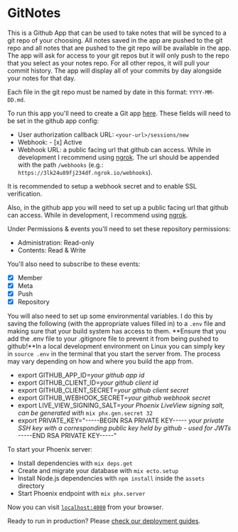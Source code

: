 # GitNotes

This is a Github App that can be used to take notes that will be synced to a git repo of your choosing. All notes saved in the app are pushed to the git repo and all notes that are pushed to the git repo will be available in the app. The app will ask for access to your git repos but it will only push to the repo that you select as your notes repo. For all other repos, it will pull your commit history. The app will display all of your commits by day alongside your notes for that day.

Each file in the git repo must be named by date in this format: `YYYY-MM-DD.md`.

To run this app you'll need to create a Git app [here](https://github.com/settings/apps). These fields will need to be set in the github app config:

- User authorization callback URL: `<your-url>/sessions/new`
- Webhook: - [x] Active
- Webhook URL: a public facing url that github can access. While in development I recommend using [ngrok](). The url should be appended with the path `/webhooks` (e.g.: `https://3lk24u89fj234df.ngrok.io/webhooks`).

It is recommended to setup a webhook secret and to enable SSL verification. 

Also, in the github app you will need to set up a public facing url that github can access. While in development, I recommend using [ngrok](https://ngrok.com/).

Under Permissions & events you'll need to set these repository permissions:
- Administration: Read-only
- Contents: Read & Write

You'll also need to subscribe to these events:
- [x] Member
- [x] Meta
- [x] Push
- [x] Repository

You will also need to set up some environmental variables. I do this by saving the following (with the appropriate values filled in) to a `.env` file and making sure that your build system has access to them. **Ensure that you add the .env file to your .gitignore file to prevent it from being pushed to github!**In a local development environment on Linux you can simply key in `source .env` in the terminal that you start the server from. The process may vary depending on how and where you build the app from.

- export GITHUB_APP_ID=*your github app id*
- export GITHUB_CLIENT_ID=*your github client id*
- export GITHUB_CLIENT_SECRET=*your github client secret*
- export GITHUB_WEBHOOK_SECRET=*your github webhook secret*
- export LIVE_VIEW_SIGNING_SALT=*your Phoenix LiveView signing salt, can be generated with* `mix phx.gen.secret 32`
- export PRIVATE_KEY="-----BEGIN RSA PRIVATE KEY-----
*your private SSH key with a corresponding public key held by github - used for JWTs*
-----END RSA PRIVATE KEY-----"

To start your Phoenix server:

  * Install dependencies with `mix deps.get`
  * Create and migrate your database with `mix ecto.setup`
  * Install Node.js dependencies with `npm install` inside the `assets` directory
  * Start Phoenix endpoint with `mix phx.server`

Now you can visit [`localhost:4000`](http://localhost:4000) from your browser.

Ready to run in production? Please [check our deployment guides](https://hexdocs.pm/phoenix/deployment.html).
